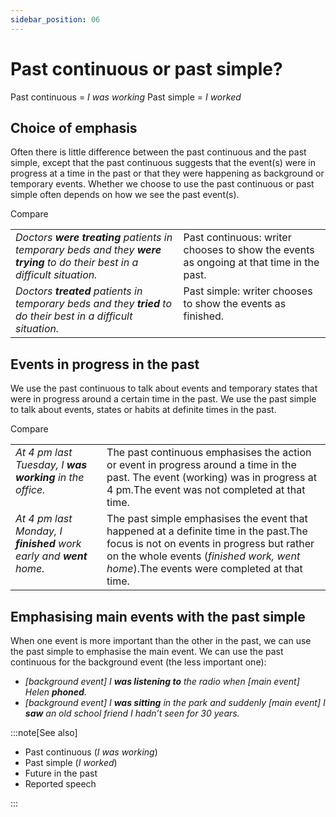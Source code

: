 ```yaml
---
sidebar_position: 06
---
```


# Past continuous or past simple?

Past continuous = *I was working* Past simple = *I worked*

## Choice of emphasis

Often there is little difference between the past continuous and the past simple, except that the past continuous suggests that the event(s) were in progress at a time in the past or that they were happening as background or temporary events. Whether we choose to use the past continuous or past simple often depends on how we see the past event(s).

Compare

<table><tbody><tr valign="top"><td><i>Doctors </i><b><i>were treating</i></b><i> patients in temporary beds and they </i><b><i>were trying</i></b><i> to do their best in a difficult situation.</i></td><td>Past continuous: writer chooses to show the events as ongoing at that time in the past.</td></tr><tr valign="top"><td><i>Doctors </i><b><i>treated</i></b><i> patients in temporary beds and they </i><b><i>tried</i></b><i> to do their best in a difficult situation.</i></td><td>Past simple: writer chooses to show the events as finished.</td></tr></tbody></table>

## Events in progress in the past

We use the past continuous to talk about events and temporary states that were in progress around a certain time in the past. We use the past simple to talk about events, states or habits at definite times in the past.

Compare

<table><tbody><tr valign="top"><td><i>At 4 pm last Tuesday, I </i><b><i>was working</i></b><i> in the office.</i></td><td>The past continuous emphasises the action or event in progress around a time in the past. The event (working) was in progress at 4 pm.The event was not completed at that time.</td></tr><tr valign="top"><td><i>At 4 pm last Monday, I </i><b><i>finished</i></b><i> work early and </i><b><i>went</i></b><i> home.</i></td><td>The past simple emphasises the event that happened at a definite time in the past.The focus is not on events in progress but rather on the whole events (<i>finished work, went home</i>).The events were completed at that time.</td></tr></tbody></table>

## Emphasising main events with the past simple

When one event is more important than the other in the past, we can use the past simple to emphasise the main event. We can use the past continuous for the background event (the less important one):

- *\[background event\] I **was listening to** the radio when \[main event\] Helen **phoned**.*
- *\[background event\] I **was sitting** in the park and suddenly \[main event\] I **saw** an old school friend I hadn’t seen for 30 years.*

:::note[See also]

- Past continuous (*I was working*)
- Past simple (*I worked*)
- Future in the past
- Reported speech

:::
